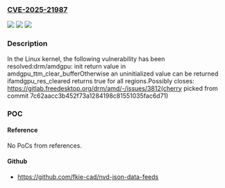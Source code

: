 ### [CVE-2025-21987](https://cve.mitre.org/cgi-bin/cvename.cgi?name=CVE-2025-21987)
![](https://img.shields.io/static/v1?label=Product&message=Linux&color=blue)
![](https://img.shields.io/static/v1?label=Version&message=a68c7eaa7a8ffdec9287ba1561a668d674c20a13%3C%20d2c9625b0ade41f9917875d88173a0cc802b95fc%20&color=brighgreen)
![](https://img.shields.io/static/v1?label=Vulnerability&message=n%2Fa&color=brighgreen)

### Description

In the Linux kernel, the following vulnerability has been resolved:drm/amdgpu: init return value in amdgpu_ttm_clear_bufferOtherwise an uninitialized value can be returned ifamdgpu_res_cleared returns true for all regions.Possibly closes: https://gitlab.freedesktop.org/drm/amd/-/issues/3812(cherry picked from commit 7c62aacc3b452f73a1284198c81551035fac6d71)

### POC

#### Reference
No PoCs from references.

#### Github
- https://github.com/fkie-cad/nvd-json-data-feeds

